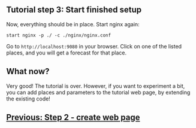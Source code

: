 

## Tutorial step 3: Start finished setup
Now, everything should be in place.
Start nginx again:
```
start nginx -p ./ -c ./nginx/nginx.conf
```

Go to `http://localhost:9080` in your browser. Click on one of the listed places, and you will get a forecast for that place.

## What now?
Very good! The tutorial is over. However, if you want to experiment a bit, you can add places and parameters to the tutorial web page, by extending the existing code!

## [Previous: Step 2 - create web page](step2-webpage.md)